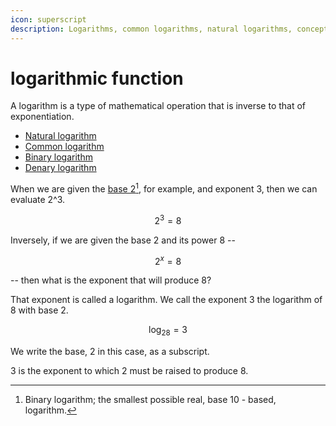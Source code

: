 ```yaml
---
icon: superscript
description: Logarithms, common logarithms, natural logarithms, concepts of bases, and etc.
---
```


# logarithmic function

A logarithm is a type of mathematical operation that is inverse to that of exponentiation.

* [Natural logarithm](natural-logarithm..md)
* [Common logarithm](common-logarithm.md)
* [Binary logarithm](binary-logarithm.md)
* [Denary logarithm](base-10.md)

When we are given the [base 2](#user-content-fn-1)[^1], for example, and exponent 3, then we can evaluate 2^3.

$$
2^3 = 8
$$

Inversely, if we are given the base 2 and its power 8 --

$$
2^x = 8
$$

\-- then what is the exponent that will produce 8?

That exponent is called a logarithm.  We call the exponent 3 the logarithm of 8 with base 2.

$$
\log_28=3
$$

We write the base, 2 in this case, as a subscript.

3 is the exponent to which 2 must be raised to produce 8.

[^1]: Binary logarithm; the smallest possible real, base 10 - based, logarithm.
